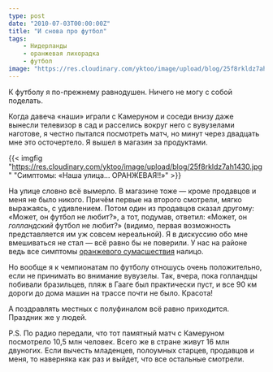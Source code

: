 ```yaml
---
type: post
date: "2010-07-03T00:00:00Z"
title: "И снова про футбол"
tags:
    - Нидерланды
    - оранжевая лихорадка
    - футбол
image: "https://res.cloudinary.com/yktoo/image/upload/blog/25f8rkldz7ah1430.jpg"
---
```


К футболу я по-прежнему равнодушен. Ничего не могу с собой поделать.

Когда давеча «наши» играли с Камеруном и соседи внизу даже вынесли телевизор в сад и расселись вокруг него с вувузелами наготове, я честно пытался посмотреть матч, но минут через двадцать мне это осточертело. Я вышел в магазин за продуктами.

<!--more-->

{{< imgfig "https://res.cloudinary.com/yktoo/image/upload/blog/25f8rkldz7ah1430.jpg" "Симптомы: «Наша улица… ОРАНЖЕВАЯ!!»" >}}

На улице словно всё вымерло. В магазине тоже — кроме продавцов и меня не было никого. Причём первые на второго смотрели, мягко выражаясь, с удивлением. Потом один из продавцов сказал другому: «Может, он футбол не любит?», а тот, подумав, ответил: «Может, он *голландский* футбол не любит?» (видимо, первая возможность представляется им уж совсем нереальной). Я в дискуссию обо мне вмешиваться не стал — всё равно бы не поверили. У нас на районе ведь все симптомы [оранжевого сумасшествия](0052) налицо.

Но вообще я к чемпионатам по футболу отношусь очень положительно, если не принимать во внимание вувузелы. Так, вчера, пока голландцы побивали бразильцев, пляж в Гааге был практически пуст, и все 90 км дороги до дома машин на трассе почти не было. Красота!

А поздравлять местных с полуфиналом всё равно приходится. Праздник же у людей.

P.S. По радио передали, что тот памятный матч с Камеруном посмотрело 10,5 млн человек. Всего же в стране живут 16 млн двуногих. Если вычесть младенцев, полоумных старцев, продавцов и меня, то наверняка как раз и выйдет, что все остальные смотрели.
